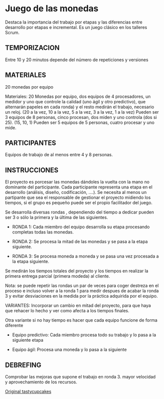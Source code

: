 <link rel="stylesheet" type="text/css" href="estilo.css" media="screen" />

# Juego de las monedas

Destaca la importancia del trabajo por etapas y las diferencias entre desarrollo por etapas e incremental. Es un juego clásico en los talleres Scrum.


## TEMPORIZACION

Entre 10 y 20 minutos depende del número de repeticiones y versiones

## MATERIALES

20 monedas por equipo

Materiales:  20 Monedas por equipo, dos equipos de 4 procesadores, un medidor y uno que controle la calidad (uno ágil y otro predictivo), que alternarán papeles en cada ronda) y el resto medirán el trabajo, necesario un reloj. (20 a la vez, 10  a la vez, 5 a la vez, 3 a la vez, 1 a la vez)
Pueden ser 3 equipos de 8 personas, cinco procesan, dos miden y uno controla (dos si 25). (15, 10, 1)
Pueden ser 5 equipos de 5 personas, cuatro procesar y uno mide.



## PARTICIPANTES

Equipos de trabajo de al menos entre 4 y 8 personas.

## INSTRUCCIONES

El proyecto es porcesar las monedas dándoles la vuelta con la mano no dominante del participante. Cada participante representa una etapa en el desarrollo (análisis, diseño, codificación, ….). Se necesita al menos un partipante que sea el responsable de gestionar el proyecto midiendo los tiempos, si el grupo es pequeño puede ser el propio facilitador del juego.

Se desarrolla diversas rondas , dependiendo del tiempo a dedicar pueden ser 3 o sólo la primera y la última de las siguientes.

- RONDA 1: Cada miembro del equipo desarrolla su etapa procesando completas todas las monedas.

- RONDA 2: Se procesa la mitad de las monedas y se pasa a la etapa siguiente.

- RONDA 3: Se procesa moneda a moneda y se pasa una vez procesada a la etapa siguiente.

Se medirán los tiempos totales del proyecto y los tiempos en realizar la primera entrega parcial (primera modeda) al cliente.

Nota: se puede repetir las rondas un par de veces para coger destreza en el proceso e incluso volver a la ronda 1 para medir despues de acabar la ronda 3 y evitar desviaciones en la medida por la práctica adquirida por el equipo.

VARIANTES: Incorporar un cambio en mitad del proyecto, para que haya que rehacer lo hecho y ver como afecta a los tiempos finales.

Otra variante si no hay tiempo es hacer que cada equipo funcione de forma diferente


* Equipo predictivo: Cada miembro procesa todo su trabajo y lo pasa a la siguiente etapa

* Equipo ágil: Procesa una moneda y lo pasa a la siguiente


## DEBREFING

Comprobar las mejoras que supone el trabajo en ronda 3. mayor velocidad y aprovechamiento de los recursos.

[Original tastycupcakes](https://www.tastycupcakes.org/2015/07/penny-flow/)
